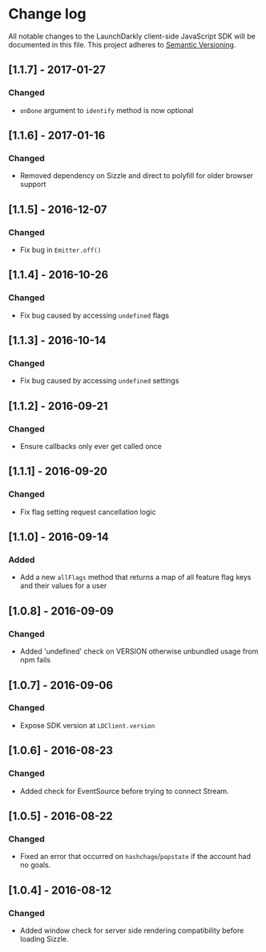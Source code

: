 # Change log

All notable changes to the LaunchDarkly client-side JavaScript SDK will be documented in this file. This project adheres to [Semantic Versioning](http://semver.org).

## [1.1.7] - 2017-01-27
### Changed
- `onDone` argument to `identify` method is now optional

## [1.1.6] - 2017-01-16
### Changed
- Removed dependency on Sizzle and direct to polyfill for older browser support

## [1.1.5] - 2016-12-07
### Changed
- Fix bug in `Emitter.off()`

## [1.1.4] - 2016-10-26
### Changed
- Fix bug caused by accessing `undefined` flags

## [1.1.3] - 2016-10-14
### Changed
- Fix bug caused by accessing `undefined` settings

## [1.1.2] - 2016-09-21
### Changed
- Ensure callbacks only ever get called once

## [1.1.1] - 2016-09-20
### Changed
- Fix flag setting request cancellation logic

## [1.1.0] - 2016-09-14
### Added
- Add a new `allFlags` method that returns a map of all feature flag keys and their values for a user

## [1.0.8] - 2016-09-09
### Changed
- Added 'undefined' check on VERSION otherwise unbundled usage from npm fails

## [1.0.7] - 2016-09-06
### Changed
- Expose SDK version at `LDClient.version`

## [1.0.6] - 2016-08-23
### Changed
- Added check for EventSource before trying to connect Stream.

## [1.0.5] - 2016-08-22
### Changed
- Fixed an error that occurred on `hashchage`/`popstate` if the account had no goals.

## [1.0.4] - 2016-08-12
### Changed
- Added window check for server side rendering compatibility before loading Sizzle.
